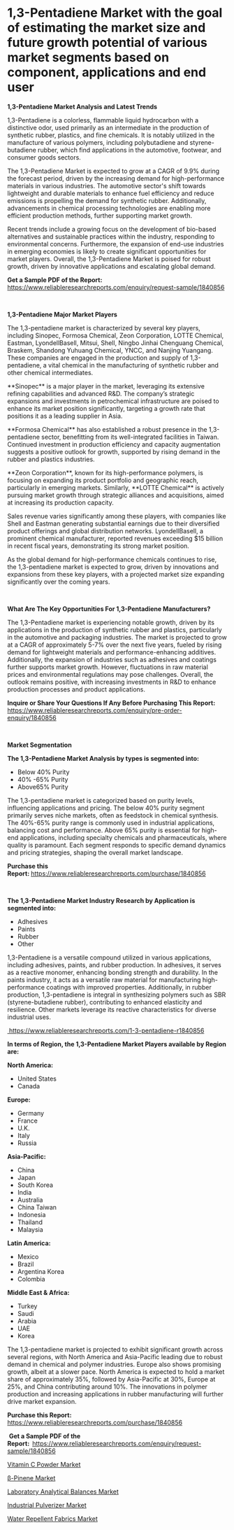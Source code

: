 <p><h1>1,3-Pentadiene Market with the goal of estimating the market size and future growth potential of various market segments based on component, applications and end user</h1></p><p><strong>1,3-Pentadiene Market Analysis and Latest Trends</strong></p>
<p><p>1,3-Pentadiene is a colorless, flammable liquid hydrocarbon with a distinctive odor, used primarily as an intermediate in the production of synthetic rubber, plastics, and fine chemicals. It is notably utilized in the manufacture of various polymers, including polybutadiene and styrene-butadiene rubber, which find applications in the automotive, footwear, and consumer goods sectors. </p><p>The 1,3-Pentadiene Market is expected to grow at a CAGR of 9.9% during the forecast period, driven by the increasing demand for high-performance materials in various industries. The automotive sector's shift towards lightweight and durable materials to enhance fuel efficiency and reduce emissions is propelling the demand for synthetic rubber. Additionally, advancements in chemical processing technologies are enabling more efficient production methods, further supporting market growth.</p><p>Recent trends include a growing focus on the development of bio-based alternatives and sustainable practices within the industry, responding to environmental concerns. Furthermore, the expansion of end-use industries in emerging economies is likely to create significant opportunities for market players. Overall, the 1,3-Pentadiene Market is poised for robust growth, driven by innovative applications and escalating global demand.</p></p>
<p><strong>Get a Sample PDF of the Report:&nbsp;</strong> <a href="https://www.reliableresearchreports.com/enquiry/request-sample/1840856?utm_campaign=34&utm_medium=2&utm_source=Github&utm_content=ia&utm_term=16102024&utm_id=13-pentadiene">https://www.reliableresearchreports.com/enquiry/request-sample/1840856</a></p>
<p>&nbsp;</p>
<p><strong>1,3-Pentadiene Major Market Players</strong></p>
<p><p>The 1,3-pentadiene market is characterized by several key players, including Sinopec, Formosa Chemical, Zeon Corporation, LOTTE Chemical, Eastman, LyondellBasell, Mitsui, Shell, Ningbo Jinhai Chenguang Chemical, Braskem, Shandong Yuhuang Chemical, YNCC, and Nanjing Yuangang. These companies are engaged in the production and supply of 1,3-pentadiene, a vital chemical in the manufacturing of synthetic rubber and other chemical intermediates.</p><p>**Sinopec** is a major player in the market, leveraging its extensive refining capabilities and advanced R&D. The company’s strategic expansions and investments in petrochemical infrastructure are poised to enhance its market position significantly, targeting a growth rate that positions it as a leading supplier in Asia.</p><p>**Formosa Chemical** has also established a robust presence in the 1,3-pentadiene sector, benefitting from its well-integrated facilities in Taiwan. Continued investment in production efficiency and capacity augmentation suggests a positive outlook for growth, supported by rising demand in the rubber and plastics industries.</p><p>**Zeon Corporation**, known for its high-performance polymers, is focusing on expanding its product portfolio and geographic reach, particularly in emerging markets. Similarly, **LOTTE Chemical** is actively pursuing market growth through strategic alliances and acquisitions, aimed at increasing its production capacity.</p><p>Sales revenue varies significantly among these players, with companies like Shell and Eastman generating substantial earnings due to their diversified product offerings and global distribution networks. LyondellBasell, a prominent chemical manufacturer, reported revenues exceeding $15 billion in recent fiscal years, demonstrating its strong market position.</p><p>As the global demand for high-performance chemicals continues to rise, the 1,3-pentadiene market is expected to grow, driven by innovations and expansions from these key players, with a projected market size expanding significantly over the coming years.</p></p>
<p>&nbsp;</p>
<p><strong>What Are The Key Opportunities For 1,3-Pentadiene Manufacturers?</strong></p>
<p><p>The 1,3-Pentadiene market is experiencing notable growth, driven by its applications in the production of synthetic rubber and plastics, particularly in the automotive and packaging industries. The market is projected to grow at a CAGR of approximately 5-7% over the next five years, fueled by rising demand for lightweight materials and performance-enhancing additives. Additionally, the expansion of industries such as adhesives and coatings further supports market growth. However, fluctuations in raw material prices and environmental regulations may pose challenges. Overall, the outlook remains positive, with increasing investments in R&D to enhance production processes and product applications.</p></p>
<p><strong>Inquire or Share Your Questions If Any Before Purchasing This Report:</strong> <a href="https://www.reliableresearchreports.com/enquiry/pre-order-enquiry/1840856?utm_campaign=34&utm_medium=2&utm_source=Github&utm_content=ia&utm_term=16102024&utm_id=13-pentadiene">https://www.reliableresearchreports.com/enquiry/pre-order-enquiry/1840856</a></p>
<p>&nbsp;</p>
<p><strong>Market Segmentation</strong></p>
<p><strong>The 1,3-Pentadiene Market Analysis by types is segmented into:</strong></p>
<p><ul><li>Below 40% Purity</li><li>40% -65% Purity</li><li>Above65% Purity</li></ul></p>
<p><p>The 1,3-pentadiene market is categorized based on purity levels, influencing applications and pricing. The below 40% purity segment primarily serves niche markets, often as feedstock in chemical synthesis. The 40%-65% purity range is commonly used in industrial applications, balancing cost and performance. Above 65% purity is essential for high-end applications, including specialty chemicals and pharmaceuticals, where quality is paramount. Each segment responds to specific demand dynamics and pricing strategies, shaping the overall market landscape.</p></p>
<p><strong>Purchase this Report:&nbsp;</strong><a href="https://www.reliableresearchreports.com/purchase/1840856?utm_campaign=34&utm_medium=2&utm_source=Github&utm_content=ia&utm_term=16102024&utm_id=13-pentadiene">https://www.reliableresearchreports.com/purchase/1840856</a></p>
<p>&nbsp;</p>
<p><strong>The 1,3-Pentadiene Market Industry Research by Application is segmented into:</strong></p>
<p><ul><li>Adhesives</li><li>Paints</li><li>Rubber</li><li>Other</li></ul></p>
<p><p>1,3-Pentadiene is a versatile compound utilized in various applications, including adhesives, paints, and rubber production. In adhesives, it serves as a reactive monomer, enhancing bonding strength and durability. In the paints industry, it acts as a versatile raw material for manufacturing high-performance coatings with improved properties. Additionally, in rubber production, 1,3-pentadiene is integral in synthesizing polymers such as SBR (styrene-butadiene rubber), contributing to enhanced elasticity and resilience. Other markets leverage its reactive characteristics for diverse industrial uses.</p></p>
<p><a href="https://www.reliableresearchreports.com/1-3-pentadiene-r1840856?utm_campaign=34&utm_medium=2&utm_source=Github&utm_content=ia&utm_term=16102024&utm_id=13-pentadiene">&nbsp;https://www.reliableresearchreports.com/1-3-pentadiene-r1840856</a></p>
<p><strong>In terms of Region, the 1,3-Pentadiene Market Players available by Region are:</strong></p>
<p>
    <p> <strong> North America: </strong>
        <ul>
            <li>United States</li>
            <li>Canada</li>
        </ul>
        </p> 
    <p> <strong> Europe: </strong>
        <ul>
            <li>Germany</li>
            <li>France</li>
            <li>U.K.</li>
            <li>Italy</li>
            <li>Russia</li>
        </ul>
        </p> 
    <p> <strong> Asia-Pacific: </strong>
        <ul>
            <li>China</li>
            <li>Japan</li>
            <li>South Korea</li>
            <li>India</li>
            <li>Australia</li>
            <li>China Taiwan</li>
            <li>Indonesia</li>
            <li>Thailand</li>
            <li>Malaysia</li>
        </ul>
        </p> 
    <p> <strong> Latin America: </strong>
        <ul>
            <li>Mexico</li>
            <li>Brazil</li>
            <li>Argentina Korea</li>
            <li>Colombia</li>
        </ul>
        </p> 
    <p> <strong> Middle East & Africa: </strong>
        <ul>
            <li>Turkey</li>
            <li>Saudi</li>
            <li>Arabia</li>
            <li>UAE</li>
            <li>Korea</li>
        </ul>
    </p>
    </p>
<p><p>The 1,3-pentadiene market is projected to exhibit significant growth across several regions, with North America and Asia-Pacific leading due to robust demand in chemical and polymer industries. Europe also shows promising growth, albeit at a slower pace. North America is expected to hold a market share of approximately 35%, followed by Asia-Pacific at 30%, Europe at 25%, and China contributing around 10%. The innovations in polymer production and increasing applications in rubber manufacturing will further drive market expansion.</p></p>
<p><strong>Purchase this Report: </strong><a href="https://www.reliableresearchreports.com/purchase/1840856?utm_campaign=34&utm_medium=2&utm_source=Github&utm_content=ia&utm_term=16102024&utm_id=13-pentadiene">https://www.reliableresearchreports.com/purchase/1840856</a></p>
<p>&nbsp;<strong>Get a Sample PDF of the Report:&nbsp;&nbsp;</strong><a href="https://www.reliableresearchreports.com/enquiry/request-sample/1840856?utm_campaign=34&utm_medium=2&utm_source=Github&utm_content=ia&utm_term=16102024&utm_id=13-pentadiene">https://www.reliableresearchreports.com/enquiry/request-sample/1840856</a></p>
<p><strong></strong></p>
<p><p><a href="https://www.linkedin.com/pulse/vitamin-c-powder-market-shifts-strategic-analysis-2024-2031-0mttc?utm_campaign=34&utm_medium=2&utm_source=Github&utm_content=ia&utm_term=16102024&utm_id=13-pentadiene">Vitamin C Powder Market</a></p><p><a href="https://github.com/ryanbell8967/Market-Research-Report-List-1/blob/main/b-pinene-market.md?utm_campaign=34&utm_medium=2&utm_source=Github&utm_content=ia&utm_term=16102024&utm_id=13-pentadiene">β-Pinene Market</a></p><p><a href="https://issuu.com/reportprime-2/docs/laboratory-analytical-balances-mark_0914d57c1de21e?utm_campaign=34&utm_medium=2&utm_source=Github&utm_content=ia&utm_term=16102024&utm_id=13-pentadiene">Laboratory Analytical Balances Market</a></p><p><a href="https://issuu.com/reportprime-2/docs/industrial-pulverizer-market-size-2_19d44dc079f679?utm_campaign=34&utm_medium=2&utm_source=Github&utm_content=ia&utm_term=16102024&utm_id=13-pentadiene">Industrial Pulverizer Market</a></p><p><a href="https://www.linkedin.com/pulse/water-repellent-fabrics-market-global-regional-analysis-r6jwc?utm_campaign=34&utm_medium=2&utm_source=Github&utm_content=ia&utm_term=16102024&utm_id=13-pentadiene">Water Repellent Fabrics Market</a></p></p>